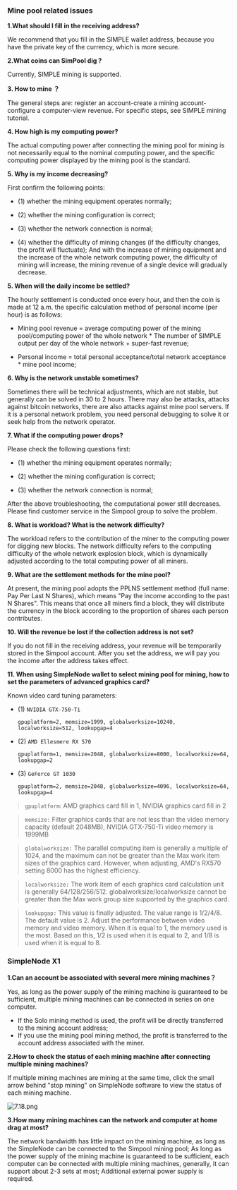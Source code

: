 ### Mine pool related issues

**1.What should I fill in the receiving address?**

We recommend that you fill in the SIMPLE wallet address, because you have the private key of the currency, which is more secure.

**2.What coins can SimPool dig ?**

Currently, SIMPLE mining is supported.

**3. How to mine ？**

The general steps are: register an account-create a mining account-configure a computer-view revenue. For specific steps, see SIMPLE mining tutorial.

**4. How high is my computing power?**

The actual computing power after connecting the mining pool for mining is not necessarily equal to the nominal computing power, and the specific computing power displayed by the mining pool is the standard.

**5. Why is my income decreasing?**

First confirm the following points:

- (1) whether the mining equipment operates normally;

- (2) whether the mining configuration is correct;

- (3) whether the network connection is normal;

- (4) whether the difficulty of mining changes (if the difficulty changes, the profit will fluctuate); And with the increase of mining equipment and the increase of the whole network computing power, the difficulty of mining will increase, the mining revenue of a single device will gradually decrease.

**5. When will the daily income be settled?**

The hourly settlement is conducted once every hour, and then the coin is made at 12 a.m. the specific calculation method of personal income (per hour) is as follows:

- Mining pool revenue = average computing power of the mining pool/computing power of the whole network * The number of SIMPLE output per day of the whole network + super-fast revenue;

- Personal income = total personal acceptance/total network acceptance * mine pool income;

**6. Why is the network unstable sometimes?**

Sometimes there will be technical adjustments, which are not stable, but generally can be solved in 30 to 2 hours. There may also be attacks, attacks against bitcoin networks, there are also attacks against mine pool servers. If it is a personal network problem, you need personal debugging to solve it or seek help from the network operator.

**7. What if the computing power drops?**

Please check the following questions first:

- (1) whether the mining equipment operates normally;

- (2) whether the mining configuration is correct;

- (3) whether the network connection is normal;

After the above troubleshooting, the computational power still decreases. Please find customer service in the Simpool group to solve the problem.

**8. What is workload? What is the network difficulty?**

The workload refers to the contribution of the miner to the computing power for digging new blocks. The network difficulty refers to the computing difficulty of the whole network explosion block, which is dynamically adjusted according to the total computing power of all miners.

**9. What are the settlement methods for the mine pool?**

At present, the mining pool adopts the PPLNS settlement method (full name: Pay Per Last N Shares), which means "Pay the income according to the past N Shares". This means that once all miners find a block, they will distribute the currency in the block according to the proportion of shares each person contributes.

**10. Will the revenue be lost if the collection address is not set?**

If you do not fill in the receiving address, your revenue will be temporarily stored in the Simpool account. After you set the address, we will pay you the income after the address takes effect.

**11. When using SimpleNode wallet to select mining pool for mining, how to set the parameters of advanced graphics card?**

Known video card tuning parameters:

- (1) `NVIDIA GTX-750-Ti`

      gpuplatform=2, memsize=1999, globalworksize=10240, localworksize=512, lookupgap=4

- (2) `AMD Ellesmere RX 570`

      gpuplatform=1, memsize=2048, globalworksize=8000, localworksize=64, lookupgap=2

- (3) `GeForce GT 1030`

      gpuplatform=2, memsize=2048, globalworksize=4096, localworksize=64, lookupgap=4

>`gpuplatform`: AMD graphics card fill in 1, NVIDIA graphics card fill in 2

>`memsize:` Filter graphics cards that are not less than the video memory capacity (default 2048MB), NVIDIA GTX-750-Ti video memory is 1999MB

>`globalworksize:` The parallel computing item is generally a multiple of 1024, and the maximum can not be greater than the Max work item sizes of the graphics card. However, when adjusting, AMD's RX570 setting 8000 has the highest efficiency.

>`localworksize:` The work item of each graphics card calculation unit is generally 64/128/256/512. globalworksize/localworksize cannot be greater than the Max work group size supported by the graphics card.

>`lookupgap:` This value is finally adjusted. The value range is 1/2/4/8. The default value is 2. Adjust the performance between video memory and video memory. When it is equal to 1, the memory used is the most. Based on this, 1/2 is used when it is equal to 2, and 1/8 is used when it is equal to 8.

### SimpleNode X1

**1.Can an account be associated with several more mining machines？**

Yes, as long as the power supply of the mining machine is guaranteed to be sufficient, multiple mining machines can be connected in series on one computer.

- If the Solo mining method is used, the profit will be directly transferred to the mining account address;
- If you use the mining pool mining method, the profit is transferred to the account address associated with the miner.

**2.How to check the status of each mining machine after connecting multiple mining machines?**

If multiple mining machines are mining at the same time, click the small arrow behind "stop mining" on SimpleNode software to view the status of each mining machine.

![7.18.png](https://i.loli.net/2020/05/07/H6j7wUXFPvMNu1R.png)

**3.How many mining machines can the network and computer at home drag at most?**

The network bandwidth has little impact on the mining machine, as long as the SimpleNode can be connected to the Simpool mining pool; As long as the power supply of the mining machine is guaranteed to be sufficient, each computer can be connected with multiple mining machines, generally, it can support about 2-3 sets at most; Additional external power supply is required.

